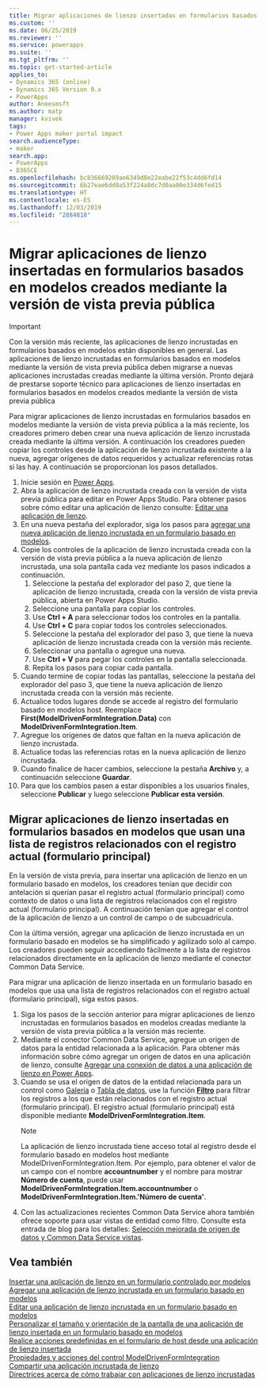 ```yaml
---
title: Migrar aplicaciones de lienzo insertadas en formularios basados en modelos creados mediante la versión de vista previa pública | MicrosoftDocs
ms.custom: ''
ms.date: 06/25/2019
ms.reviewer: ''
ms.service: powerapps
ms.suite: ''
ms.tgt_pltfrm: ''
ms.topic: get-started-article
applies_to:
- Dynamics 365 (online)
- Dynamics 365 Version 9.x
- PowerApps
author: Aneesmsft
ms.author: matp
manager: kvivek
tags:
- Power Apps maker portal impact
search.audienceType:
- maker
search.app:
- PowerApps
- D365CE
ms.openlocfilehash: bc836669289ae6349d8e22eabe22f53c4dd6fd14
ms.sourcegitcommit: 6b27eae6dd8a53f224a8dc7d0aa00e334d6fed15
ms.translationtype: HT
ms.contentlocale: es-ES
ms.lasthandoff: 12/03/2019
ms.locfileid: "2884818"
---
```

# <a name="migrate-embedded-canvas-apps-on-model-driven-forms-created-using-the-public-preview-release"></a>Migrar aplicaciones de lienzo insertadas en formularios basados en modelos creados mediante la versión de vista previa pública
> [!IMPORTANT]
> Con la versión más reciente, las aplicaciones de lienzo incrustadas en formularios basados en modelos están disponibles en general. Las aplicaciones de lienzo incrustadas en formularios basados en modelos mediante la versión de vista previa pública deben migrarse a nuevas aplicaciones incrustadas creadas mediante la última versión.
> Pronto dejará de prestarse soporte técnico para aplicaciones de lienzo insertadas en formularios basados en modelos creados mediante la versión de vista previa pública 

Para migrar aplicaciones de lienzo incrustadas en formularios basados en modelos mediante la versión de vista previa pública a la más reciente, los creadores primero deben crear una nueva aplicación de lienzo incrustada creada mediante la última versión. A continuación los creadores pueden copiar los controles desde la aplicación de lienzo incrustada existente a la nueva, agregar orígenes de datos requeridos y actualizar referencias rotas si las hay. A continuación se proporcionan los pasos detallados.

1. Inicie sesión en [Power Apps](https://make.powerapps.com/?utm_source=padocs&utm_medium=linkinadoc&utm_campaign=referralsfromdoc).
2. Abra la aplicación de lienzo incrustada creada con la versión de vista previa pública para editar en Power Apps Studio. Para obtener pasos sobre cómo editar una aplicación de lienzo consulte: [Editar una aplicación de lienzo](../canvas-apps/edit-app.md).
3. En una nueva pestaña del explorador, siga los pasos para [agregar una nueva aplicación de lienzo incrustada en un formulario basado en modelos](embedded-canvas-app-add-classic-designer.md).
4. Copie los controles de la aplicación de lienzo incrustada creada con la versión de vista previa pública a la nueva aplicación de lienzo incrustada, una sola pantalla cada vez mediante los pasos indicados a continuación.
    1. Seleccione la pestaña del explorador del paso 2, que tiene la aplicación de lienzo incrustada, creada con la versión de vista previa pública, abierta en Power Apps Studio.
    2. Seleccione una pantalla para copiar los controles.
    3. Use **Ctrl + A** para seleccionar todos los controles en la pantalla.
    4. Use **Ctrl + C** para copiar todos los controles seleccionados.
    5. Seleccione la pestaña del explorador del paso 3, que tiene la nueva aplicación de lienzo incrustada creada con la versión más reciente.
    6. Seleccionar una pantalla o agregue una nueva.
    7. Use **Ctrl + V** para pegar los controles en la pantalla seleccionada.
    8. Repita los pasos para copiar cada pantalla.
5. Cuando termine de copiar todas las pantallas, seleccione la pestaña del explorador del paso 3, que tiene la nueva aplicación de lienzo incrustada creada con la versión más reciente.
6. Actualice todos lugares donde se accede al registro del formulario basado en modelos host. Reemplace **First(ModelDrivenFormIntegration.Data)** con **ModelDrivenFormIntegration.Item**.
7. Agregue los orígenes de datos que faltan en la nueva aplicación de lienzo incrustada.
8. Actualice todas las referencias rotas en la nueva aplicación de lienzo incrustada. 
9. Cuando finalice de hacer cambios, seleccione la pestaña **Archivo** y, a continuación seleccione **Guardar**.
10. Para que los cambios pasen a estar disponibles a los usuarios finales, seleccione **Publicar** y luego seleccione **Publicar esta versión**.

## <a name="migrating-embedded-canvas-apps-on-model-driven-forms-that-use-a-list-of-records-related-to-the-current-main-form-record"></a>Migrar aplicaciones de lienzo insertadas en formularios basados en modelos que usan una lista de registros relacionados con el registro actual (formulario principal)

En la versión de vista previa, para insertar una aplicación de lienzo en un formulario basado en modelos, los creadores tenían que decidir con antelación si querían pasar el registro actual (formulario principal) como contexto de datos o una lista de registros relacionados con el registro actual (formulario principal). A continuación tenían que agregar el control de la aplicación de lienzo a un control de campo o de subcuadrícula.

Con la última versión, agregar una aplicación de lienzo incrustada en un formulario basado en modelos se ha simplificado y agilizado solo al campo. Los creadores pueden seguir accediendo fácilmente a la lista de registros relacionados directamente en la aplicación de lienzo mediante el conector Common Data Service. 

Para migrar una aplicación de lienzo insertada en un formulario basado en modelos que usa una lista de registros relacionados con el registro actual (formulario principal), siga estos pasos.

1. Siga los pasos de la sección anterior para migrar aplicaciones de lienzo incrustadas en formularios basados en modelos creadas mediante la versión de vista previa pública a la versión más reciente.
2. Mediante el conector Common Data Service, agregue un origen de datos para la entidad relacionada a la aplicación. Para obtener más información sobre cómo agregar un origen de datos en una aplicación de lienzo, consulte [Agregar una conexión de datos a una aplicación de lienzo en Power Apps](../canvas-apps/add-data-connection.md).
3. Cuando se usa el origen de datos de la entidad relacionada para un control como [Galería](../canvas-apps/controls/control-gallery.md) o [Tabla de datos](../canvas-apps/controls/control-data-table.md), use la función **[Filtro](../canvas-apps/functions/function-filter-lookup.md)** para filtrar los registros a los que están relacionados con el registro actual (formulario principal). El registro actual (formulario principal) está disponible mediante **ModelDrivenFormIntegration.Item**.
    > [!NOTE]
    > La aplicación de lienzo incrustada tiene acceso total al registro desde el formulario basado en modelos host mediante ModelDrivenFormIntegration.Item. Por ejemplo, para obtener el valor de un campo con el nombre **accountnumber** y el nombre para mostrar **Número de cuenta**, puede usar **ModelDrivenFormIntegration.Item.accountnumber** o **ModelDrivenFormIntegration.Item.'Número de cuenta'**.
4. Con las actualizaciones recientes Common Data Service ahora también ofrece soporte para usar vistas de entidad como filtro. Consulte esta entrada de blog para los detalles: [Selección mejorada de origen de datos y Common Data Service vistas](https://powerapps.microsoft.com/blog/improved-data-source-selection-and-common-data-service-views/). 

## <a name="see-also"></a>Vea también
[Insertar una aplicación de lienzo en un formulario controlado por modelos](embed-canvas-app-in-form.md) <br />
[Agregar una aplicación de lienzo incrustada en un formulario basado en modelos](embedded-canvas-app-add-classic-designer.md) <br />
[Editar una aplicación de lienzo incrustada en un formulario basado en modelos](embedded-canvas-app-edit-classic-designer.md) <br />
[Personalizar el tamaño y orientación de la pantalla de una aplicación de lienzo insertada en un formulario basado en modelos](embedded-canvas-app-customize-screen.md) <br />
[Realice acciones predefinidas en el formulario de host desde una aplicación de lienzo insertada](embedded-canvas-app-actions.md) <br />
[Propiedades y acciones del control ModelDrivenFormIntegration](embedded-canvas-app-properties-actions.md) <br />
[Compartir una aplicación incrustada de lienzo](share-embedded-canvas-app.md) <br />
[Directrices acerca de cómo trabajar con aplicaciones de lienzo incrustadas](embedded-canvas-app-guidelines.md) <br />
